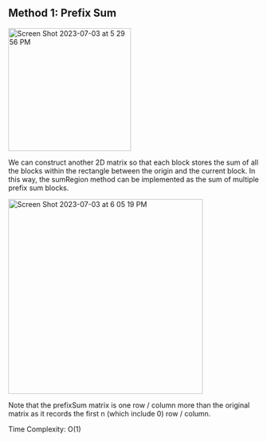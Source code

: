 ## Method 1: Prefix Sum 

<img width="246" alt="Screen Shot 2023-07-03 at 5 29 56 PM" src="https://github.com/MaiJi97/Leetcode/assets/106039830/64abae45-2665-4ae8-89ac-c68f69cff73b.png">

We can construct another 2D matrix so that each block stores the sum of all the blocks within the rectangle between the origin and the 
current block. In this way, the sumRegion method can be implemented as the sum of multiple prefix sum blocks.

<img width="390" alt="Screen Shot 2023-07-03 at 6 05 19 PM" src="https://github.com/MaiJi97/Leetcode/assets/106039830/bbec872c-51ed-4c2b-84ac-2c1252c33b4d.png">

Note that the prefixSum matrix is one row / column more than the original matrix as it records the first n (which include 0) row / column.

Time Complexity: O(1)
